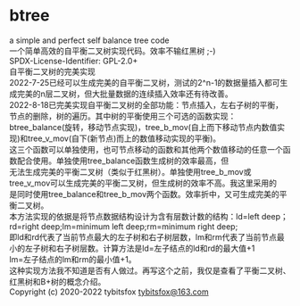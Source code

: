 # btree
a simple and perfect self balance tree code<br>
一个简单高效的自平衡二叉树实现代码。效率不输红黑树 ;-)<br>
SPDX-License-Identifier: GPL-2.0+ <br>
自平衡二叉树的完美实现<br>
2022-7-25已经可以生成完美的自平衡二叉树，测试的2^n-1的数据量插入都可生成完美的n层二叉树，但大批量数据的连续插入效率还有待改善。<br>
2022-8-18已完美实现自平衡二叉树的全部功能：节点插入，左右子树的平衡，节点的删除，树的遍历。其中树的平衡使用三个可选的函数实现：<br>
btree_balance(旋转，移动节点实现)，tree_b_mov(自上而下移动节点内数值实现)和tree_v_mov(自下(新节点)而上的数值移动实现的平衡)。<br>
这三个函数可以单独使用，也可节点移动的函数和其他两个数值移动的任意一个函数配合使用。单独使用tree_balance函数生成树的效率最高，但<br>
无法生成完美的平衡二叉树（类似于红黑树）。单独使用tree_b_mov或tree_v_mov可以生成完美的平衡二叉树，但生成树的效率不高。我这里采用的<br>
是同时使用tree_balance和tree_b_mov两个函数。效率折中，又可生成完美的平衡二叉树。<br>
本方法实现的依据是将节点数据结构设计为含有层数计数的结构：ld=left deep；rd=right deep;lm=minimum left deep;rm=minimum right deep;<br>
即ld和rd代表了当前节点最大的左子树和右子树层数，lm和rm代表了当前节点最小的左子树和右子树层数。计算方法是ld=左子结点的ld和rd的最大值+1<br>
lm=左子结点的lm和rm的最小值+1。<br>
这种实现方法我不知道是否有人做过。再写这个之前，我仅是查看了平衡二叉树、红黑树和B+树的概念介绍。<br>
  Copyright (c) 2020-2022 tybitsfox <tybitsfox@163.com>
